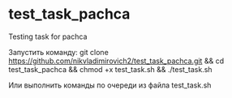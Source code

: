# test_task_pachca
Testing task for pachca

Запустить команду:
git clone https://github.com/nikvladimirovich2/test_task_pachca.git && cd test_task_pachca && chmod +x test_task.sh && ./test_task.sh

Или выполнить команды по очереди из файла test_task.sh
